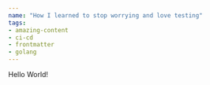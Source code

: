 ```yaml
---
name: "How I learned to stop worrying and love testing"
tags:
- amazing-content
- ci-cd
- frontmatter
- golang
---
```

Hello World!
